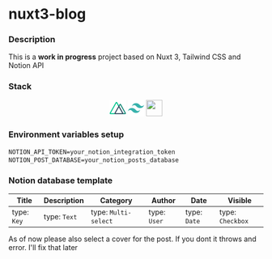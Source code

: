 # nuxt3-blog

### Description
This is a **work in progress** project based on Nuxt 3, Tailwind CSS and Notion API

### Stack

<p align="center">
    <img src="https://raw.githubusercontent.com/devicons/devicon/2ae2a900d2f041da66e950e4d48052658d850630/icons/nuxtjs/nuxtjs-original.svg" width=32 height=32>
    <img src="https://raw.githubusercontent.com/devicons/devicon/2ae2a900d2f041da66e950e4d48052658d850630/icons/tailwindcss/tailwindcss-plain.svg" width=32 height=32>
    <img src="https://cdn.worldvectorlogo.com/logos/notion-logo-1.svg" width=32 height=32>
</p>

### Environment variables setup
```env
NOTION_API_TOKEN=your_notion_integration_token
NOTION_POST_DATABASE=your_notion_posts_database
```

### Notion database template
|Title|Description|Category|Author|Date|Visible|
|-|-|-|-|-|-|
|type: `Key`|type: `Text`|type: `Multi-select`|type: `User`|type: `Date`|type: `Checkbox`|

As of now please also select a cover for the post. If you dont it throws and error. I'll fix that later


